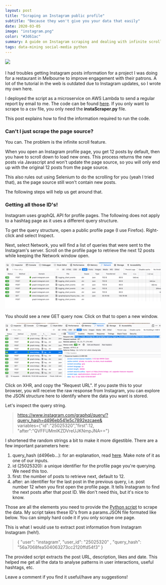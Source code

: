 ```yaml
---
layout: post
title: "Scraping an Instagram public profile"
subtitle: "Because they won't give you your data that easily"
date: 2020-03-05
image: "instagram.png"
color: "#3d61ac"
summary: A guide on Instagram scraping and dealing with infinite scroll.
tags: data-mining social-media python
---
```

![](/assets/images/pancake1.png)
<br/> <br/>
I had troubles getting Instagram posts information for a project I was doing for a restaurant in Melbourne to improve engagement with their patrons. A lot of the tutorial in the web is outdated due to Instagram updates, so I wrote my own here.

I deployed the script as a microservice on AWS Lambda to send a regular report by email to me. The code can be found [here](https://github.com/tri47/instaScraper). If you only want to scrape to a csv file, you only need the **instaScraper.py** file.

This post explains how to find the information required to run the code.

### Can't I just scrape the page source?
You can. The problem is the infinite scroll feature.

When you open an Instagram profile page, you get 12 posts by default, then you have to scroll down to load new ones. This process returns the new posts via Javascript and won't update the page source, so you will only end up with the original 12 posts from the page source. 

This also rules out using Selenium to do the scrolling for you (yeah I tried that), as the page source still won't contain new posts.

The following steps will help us get around that.

### Getting all those ID's! 
Instagram uses graphQL API for profile pages. The following does not apply to a hashtag page as it uses a different query structure.

To get the query structure, open a public profile page (I use Firefox). Right-click and select Inspect.

Next, select Network, you will find a list of queries that were sent to the Instagram's server. Scroll on the profile page to retrieve the next 12 posts while keeping the Network window open.

![screenshot](/assets/images/scrape1.png)

You should see a new GET query now. Click on that to open a new window. 

![screenshot](/assets/images/scrape2.png)

Click on XHR, and copy the "Request URL". If you paste this to your browser, you will receive the raw response from Instagram, you can explore the JSON structure here to identify where the data you want is stored.

Let's inspect the query string.

> https://www.instagram.com/graphql/query/?query_hash=d496eb541e5c7892ezcaee&  
>variables={"id":"25025320","first":12,
"after":"QVFFUMmlKZDVreUJKNmpJNA=="}

I shortened the random strings a bit to make it more digestible. There are a few important parameters here:

1. query_hash (d496eb...): for an explanation, read [here](https://stackoverflow.com/questions/54238696/what-is-query-hash-in-instagram). Make note of it as one of our inputs.
2. id (25025320): a unique identifier for the profile page you're querying. We need this too.
3. first: the number of posts to retrieve next, default to 12.
4. after: an identifier for the last post in the previous query, i.e. post number 12 when you first open the profile page. It tells Instagram to find the next posts after that post ID. We don't need this, but it's nice to know.

Those are all the elements you need to provide the [Python script](https://github.com/tri47/instaScraper) to scrape the data. My script takes these ID's from a params.JSON file formated like below. You can simply hard code it if you only scrape one page.

This is what I would use to extract post information from Instagram Instagram (heh!).

> {
>    "user": "instagram",
>    "user_id": "25025320" ,
>    "query_hash": "56a7068fea504063273cc2120ffd54f3"
> }

The provided script extracts the post URL, description, likes and date. This helped me get all the data to analyse patterns in user interactions, useful hashtags, etc.

Leave a comment if you find it useful/have any suggestions!




